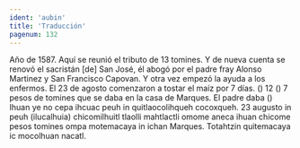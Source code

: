```yaml
---
ident: 'aubin'
title: 'Traducción'
pagenum: 132
---
```

Año de 1587.
Aquí se reunió el tributo de 13 tomines.
Y de nueva cuenta se renovó el sacristán [de] San José, él abogó por el padre fray Alonso Martinez y San Francisco Capovan.
Y otra vez empezó la ayuda a los enfermos. El 23 de agosto comenzaron a tostar el maíz por 7 días. () 12 () 7 pesos de tomines que se daba en la casa de Marques. El padre daba ()
Ihuan ye no cepa ihcuac peuh in quitlaocolihqueh cocoxqueh. 23 augusto in peuh (ilucalhuia) chicomilhuitl tlaolli mahtlactli omome aneca ihuan chicome pesos tomines ompa motemacaya in ichan Marques. Totahtzin quitemacaya ic mocolhuan nacatl.
